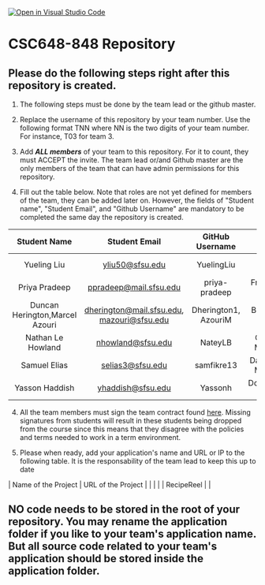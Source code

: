 [![Open in Visual Studio Code](https://classroom.github.com/assets/open-in-vscode-c66648af7eb3fe8bc4f294546bfd86ef473780cde1dea487d3c4ff354943c9ae.svg)](https://classroom.github.com/online_ide?assignment_repo_id=10097348&assignment_repo_type=AssignmentRepo)
# CSC648-848 Repository

## Please do the following steps right after this repository is created.

1. The following steps must be done by the team lead or the github master. 

2. Replace the username of this repository by your team number. Use the following format TNN where NN is the two digits of your team number. For instance, T03 for team 3. 

2. Add ***ALL members*** of your team to this repository. For it to count, they must ACCEPT the invite. The team lead or/and Github master are the only members of the team that can have admin permissions for this repository. 

3. Fill out the table below. Note that roles are not yet defined for members of the team, they can be added later on. However, the fields of "Student name", "Student Email", and "Github Username" are mandatory to be completed the same day the repository is created. 


| Student Name | Student Email | GitHub Username |        Role         |
|    :---:     |     :---:     |     :---:       |        :---:        | 
|   Yueling Liu     |     yliu50@sfsu.edu         |    YuelingLiu           |   Team Lead         |
|    Priya   Pradeep  |      ppradeep@mail.sfsu.edu        |   priya-pradeep             |   Frontend Lead     |
|   Duncan Herington,Marcel Azouri    |    dherington@mail.sfsu.edu, mazouri@sfsu.edu        |Dherington1, AzouriM                |   Backend Lead      |
|     Nathan Le Howland  |     nhowland@sfsu.edu          |   NateyLB              |   Github Master     |
|    Samuel Elias   |     selias3@sfsu.edu          |   samfikre13              |   Database Master   |
|    Yasson Haddish   |    yhaddish@sfsu.edu           |       Yassonh          |   Document Editor   |


4. All the team members must sign the team contract found [here](https://forms.gle/PoTXjTmPGGKKZjsT6). Missing signatures from students will result in these students being dropped from the course since this means that they disagree with the policies and terms needed to work in a term environment. 

4. Please when ready, add your application's name and URL or IP to the following table. It is the responsability of the team lead to keep this up to date 

|             Name of the Project               |                            URL of the Project                          | 
|                                 |                                                              |
|     RecipeReel  |               |                                                        
 

## NO code needs to be stored in the root of your repository. You may rename the application folder if you like to your team's application name. But all source code related to your team's application should be stored inside the application folder.

